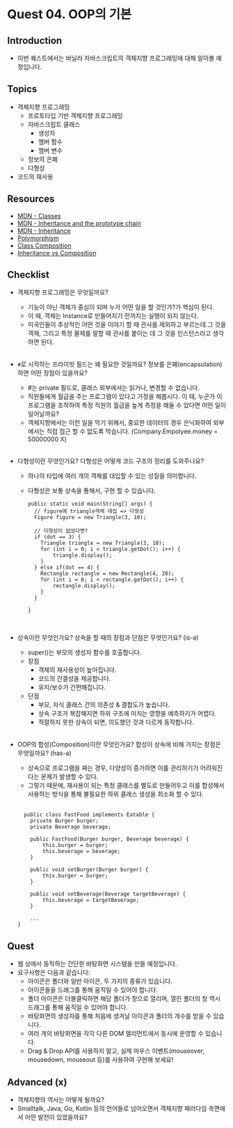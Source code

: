 # Quest 04. OOP의 기본

## Introduction

- 이번 퀘스트에서는 바닐라 자바스크립트의 객체지향 프로그래밍에 대해 알아볼 예정입니다.

## Topics

- 객체지향 프로그래밍
  - 프로토타입 기반 객체지향 프로그래밍
  - 자바스크립트 클래스
    - 생성자
    - 멤버 함수
    - 멤버 변수
  - 정보의 은폐
  - 다형성
- 코드의 재사용

## Resources

- [MDN - Classes](https://developer.mozilla.org/ko/docs/Web/JavaScript/Reference/Classes)
- [MDN - Inheritance and the prototype chain](https://developer.mozilla.org/ko/docs/Web/JavaScript/Inheritance_and_the_prototype_chain)
- [MDN - Inheritance](https://developer.mozilla.org/ko/docs/Learn/JavaScript/Objects/Inheritance)
- [Polymorphism](https://medium.com/@viktor.kukurba/object-oriented-programming-in-javascript-3-polymorphism-fb564c9f1ce8)
- [Class Composition](https://alligator.io/js/class-composition/)
- [Inheritance vs Composition](https://woowacourse.github.io/javable/post/2020-05-18-inheritance-vs-composition/)

## Checklist

- 객체지향 프로그래밍은 무엇일까요?
  - 기능이 아닌 객체가 중심이 되며 누가 어떤 일을 할 것인가?가 핵심이 된다.<br>
  - 이 때, 객체는 Instance로 만들어지기 전까지는 실행이 되지 않는다.
  - 미국인들이 추상적인 어떤 것을 이야기 할 때 관사를 제외하고 부르는데 그 것을 객체, 그리고 특정 물체를 말할 때 관사를 붙이는 데 그 것을 인스턴스라고 생각하면 된다.
    <br><br>
- `#`로 시작하는 프라이빗 필드는 왜 필요한 것일까요? 정보를 은폐(encapsulation)하면 어떤 장점이 있을까요?

  - #는 private 필드로, 클래스 외부에서는 읽거나, 변경할 수 없습니다.
  - 직원들에게 월급을 주는 프로그램이 있다고 가정을 해봅시다. 이 때, 누군가 이 프로그램을 조작하여 특정 직원의 월급을 높게 측정을 해둘 수 있다면 어떤 일이 일어날까요?
  - 객체지향에서는 이런 일을 막기 위해서, 중요한 데이터의 경우 은닉화하여 외부에서는 직접 접근 할 수 없도록 막습니다. (Company.Empolyee.money = 50000000 X)

  <br>

- 다형성이란 무엇인가요? 다형성은 어떻게 코드 구조의 정리를 도와주나요?

  - 하나의 타입에 여러 개의 객체를 대입할 수 있는 성질을 의미합니다.
  - 다형성은 보통 상속을 통해서, 구현 할 수 있습니다.

    ```
    public static void main(String[] args) {
      // figure에 triangle객체 대입 => 다형성
      Figure figure = new Triangle(3, 10);

      // 다형성이 없었다면?
      if (dot == 3) {
        Triangle triangle = new Triangle(3, 10);
        for (int i = 0; i < triangle.getDot(); i++) {
            triangle.display();
        }
      } else if(dot == 4) {
        Rectangle rectangle = new Rectangle(4, 20);
        for (int i = 0; i < rectangle.getDot(); i++) {
            rectangle.display();
        }
      }

    }
    ```

    <br>

- 상속이란 무엇인가요? 상속을 할 때의 장점과 단점은 무엇인가요? (is-a)
  - super()는 부모의 생성자 함수를 호출합니다.
    <br>
  - 장점
    - 객체의 재사용성이 높아집니다.
    - 코드의 간결성을 제공합니다.
    - 유지/보수가 간편해집니다.
  - 단점
    - 부모, 자식 클래스 간의 의존성 & 결합도가 높습니다.
    - 상속 구조가 복잡해지면 하위 구조에 미치는 영향을 예측하기가 어렵다.
    - 적절하지 못한 상속이 되면, 의도했던 것과 다르게 동작합니다.
      <br><br>
- OOP의 합성(Composition)이란 무엇인가요? 합성이 상속에 비해 가지는 장점은 무엇일까요? (has-a)

  - 상속으로 프로그램을 짜는 경우, 다양성이 증가하면 이를 관리하기가 어려워진다는 문제가 발생할 수 있다.
  - 그렇기 때문에, 재사용이 되는 특정 클래스를 별도로 만들어두고 이를 합성해서 사용하는 방식을 통해 불필요한 하위 클래스 생성을 최소화 할 수 있다.
    <br><br>

  ```
    public class FastFood implements Eatable {
      private Burger burger;
      private Beverage beverage;

      public FastFood(Burger burger, Beverage beverage) {
          this.burger = burger;
          this.beverage = beverage;
      }

      public void setBurger(Burger burger) {
          this.burger = burger;
      }

      public void setBeverage(Beverage targetBeverage) {
          this.beverage = targetBeverage;
      }

      ...
  }
  ```

## Quest

- 웹 상에서 동작하는 간단한 바탕화면 시스템을 만들 예정입니다.
- 요구사항은 다음과 같습니다:
  - 아이콘은 폴더와 일반 아이콘, 두 가지의 종류가 있습니다.
  - 아이콘들을 드래그를 통해 움직일 수 있어야 합니다.
  - 폴더 아이콘은 더블클릭하면 해당 폴더가 창으로 열리며, 열린 폴더의 창 역시 드래그를 통해 움직일 수 있어야 합니다.
  - 바탕화면의 생성자를 통해 처음에 생겨날 아이콘과 폴더의 개수를 받을 수 있습니다.
  - 여러 개의 바탕화면을 각각 다른 DOM 엘리먼트에서 동시에 운영할 수 있습니다.
  - Drag & Drop API를 사용하지 말고, 실제 마우스 이벤트(mouseover, mousedown, mouseout 등)를 사용하여 구현해 보세요!

## Advanced (x)

- 객체지향의 역사는 어떻게 될까요?
- Smalltalk, Java, Go, Kotlin 등의 언어들로 넘어오면서 객체지향 패러다임 측면에서 어떤 발전이 있었을까요?
